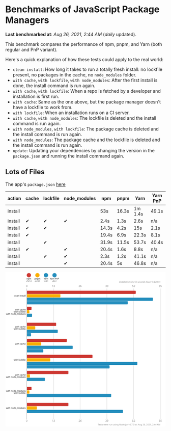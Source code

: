 # Benchmarks of JavaScript Package Managers

**Last benchmarked at**: _Aug 26, 2021, 2:44 AM_ (_daily_ updated).

This benchmark compares the performance of npm, pnpm, and Yarn (both regular and PnP variant).

Here's a quick explanation of how these tests could apply to the real world:

- `clean install`: How long it takes to run a totally fresh install: no lockfile present, no packages in the cache, no `node_modules` folder.
- `with cache`, `with lockfile`, `with node_modules`: After the first install is done, the install command is run again.
- `with cache`, `with lockfile`: When a repo is fetched by a developer and installation is first run.
- `with cache`: Same as the one above, but the package manager doesn't have a lockfile to work from.
- `with lockfile`: When an installation runs on a CI server.
- `with cache`, `with node_modules`: The lockfile is deleted and the install command is run again.
- `with node_modules`, `with lockfile`: The package cache is deleted and the install command is run again.
- `with node_modules`: The package cache and the lockfile is deleted and the install command is run again.
- `update`: Updating your dependencies by changing the version in the `package.json` and running the install command again.

## Lots of Files

The app's `package.json` [here](https://github.com/pnpm/pnpm.github.io/blob/main/benchmarks/fixtures/alotta-files/package.json)

| action  | cache | lockfile | node_modules| npm | pnpm | Yarn | Yarn PnP |
| ---     | ---   | ---      | ---         | --- | ---  | ---  | ---      |
| install |       |          |             | 53s | 16.3s | 1m 1.4s | 49.1s |
| install | ✔     | ✔        | ✔           | 2.4s | 1.3s | 2.6s | n/a |
| install | ✔     | ✔        |             | 14.3s | 4.2s | 15s | 2.1s |
| install | ✔     |          |             | 19.4s | 6.9s | 22.3s | 8.1s |
| install |       | ✔        |             | 31.9s | 11.5s | 53.7s | 40.4s |
| install | ✔     |          | ✔           | 20.4s | 1.6s | 8.8s | n/a |
| install |       | ✔        | ✔           | 2.3s | 1.2s | 41.1s | n/a |
| install |       |          | ✔           | 20.4s | 5s | 46.8s | n/a |

![Graph of the alotta-files results](../../static/img/benchmarks/alotta-files.svg)
